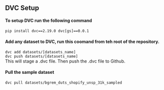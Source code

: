 ## DVC Setup

#### To setup DVC run the following command
`pip install dvc==2.19.0 dvc[gs]==0.0.1`

#### Add any dataset to DVC, run this coomand from teh root of the repository.
`dvc add datasets/[datasets_name]`<br>
`dvc push datasets/[datasets_name]`<br>
 This will stage a .dvc file. Then push the .dvc file to Github.

#### Pull the sample dataset
`dvc pull datasets/bgrem_duts_shopify_unsp_31k_sampled`
